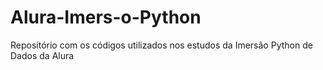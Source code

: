 # Alura-Imers-o-Python
Repositório com os códigos utilizados nos estudos da Imersão Python de Dados da Alura
